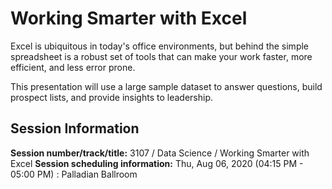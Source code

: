 # Working Smarter with Excel

Excel is ubiquitous in today's office environments, but behind the simple spreadsheet is a robust set of tools that can make your work faster, more efficient, and less error prone.

This presentation will use a large sample dataset to answer questions, build prospect lists, and provide insights to leadership.

## Session Information

**Session number/track/title:** 3107 / Data Science / Working Smarter with Excel
**Session scheduling information:** Thu, Aug 06, 2020 (04:15 PM - 05:00 PM) : Palladian Ballroom 
